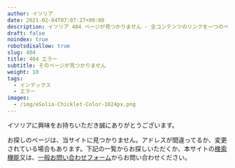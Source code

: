 ```yaml
---
author: イソリア
date: 2021-02-04T07:07:27+09:00
description: イソリア 404 ページが見つかりません - 全コンテンツのリンクを一つのページに
draft: false
noindex: true
robotsdisallow: true
slug: 404
title: 404 エラー
subtitle: そのページが見つかりません
weight: 10
tags:
  - インデックス
  - エラー
images:
  - /img/eSolia-Chicklet-Color-1024px.png
---
```


イソリアに興味をお持ちいただき誠にありがとうございます。

お探しのページは、当サイトに見つかりません。アドレスが間違ってるか、変更されている場合もあります。下記の一覧からお探しいただくか、本サイトの[検索機能](/search)又は、[一般お問い合わせフォーム](/info-request/)からお問い合わせください。



